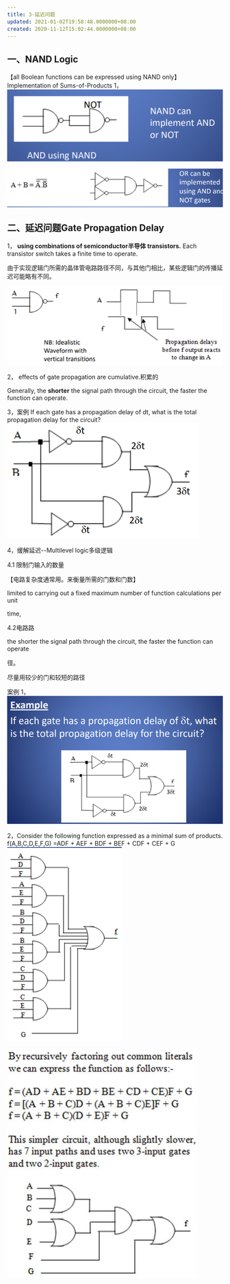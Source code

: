 ```yaml
---
title: 3-延迟问题
updated: 2021-01-02T19:58:48.0000000+08:00
created: 2020-11-12T15:02:44.0000000+08:00
---
```


## 一、NAND Logic

【all Boolean functions can be expressed using NAND only】
Implementation of Sums-of-Products
1，
![image1](../../assets/c095b6fa6ed049b6aa286bdbd472664a.png)

![image2](../../assets/001fbfb4db66486cb83c59c9776a16e0.png)





## 二、延迟问题Gate Propagation Delay

1，
**using combinations of semiconductor半导体 transistors.**
Each transistor switch takes a finite time to operate.

由于实现逻辑门所需的晶体管电路路径不同，与其他门相比，某些逻辑门的传播延迟可能略有不同。

![image5](../../assets/c13e296fd9f24f1f9ed7c3dcd2c3766f.png)

2，
effects of gate propagation are cumulative.积累的

Generally, the **shorter** the signal path through the circuit, the faster the function can operate.

3，案例
If each gate has a propagation delay of dt, what is the total propagation delay for the circuit?
![image6](../../assets/087f465445c74097b8ef7afd6a9e747a.png)

4，缓解延迟--Multilevel logic多级逻辑

4.1 限制门输入的数量

【电路复杂度通常用。来衡量所需的门数和门数】

limited to carrying out a fixed maximum number of function calculations per unit

time,

4.2电路路

the shorter the signal path through the circuit, the faster the function can operate

径。

尽量用较少的门和较短的路径

案例
1，
![image7](../../assets/0b882ae26fe245b8a571ab6a2ccb98a7.png)

2，Consider the following function expressed as a minimal sum of products.
f(A,B,C,D,E,F,G) =ADF + AEF + BDF + BEF + CDF + CEF + G
![image8](../../assets/e61b4abcc0394086a38f550891a2b56e.png)

![image9](../../assets/a51e4a151ea64ffeaa237694df114e4e.png)

